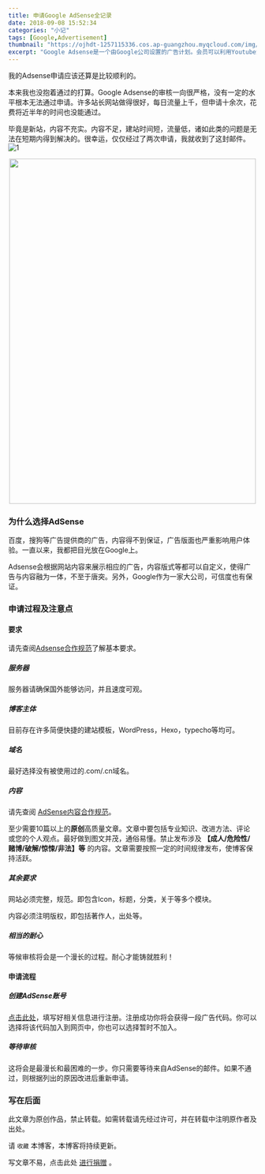 ```yaml
---
title: 申请Google AdSense全记录
date: 2018-09-08 15:52:34
categories: "小记"
tags: [Google,Advertisement]
thumbnail: "https://ojhdt-1257115336.cos.ap-guangzhou.myqcloud.com/img/20180908/0.png"
excerpt: "Google Adsense是一个由Google公司设置的广告计划。会员可以利用Youtube流量和Blogspot功能置入广告服务，以赚取佣金。<br />这里贴上一些我申请Google AdSense的经验。"
---
```

我的Adsense申请应该还算是比较顺利的。

本来我也没抱着通过的打算。Google Adsense的审核一向很严格，没有一定的水平根本无法通过申请。许多站长网站做得很好，每日流量上千，但申请十余次，花费将近半年的时间也没能通过。

毕竟是新站，内容不充实。内容不足，建站时间短，流量低，诸如此类的问题是无法在短期内得到解决的。很幸运，仅仅经过了两次申请，我就收到了这封邮件。
![1](https://ojhdt-1257115336.cos.ap-guangzhou.myqcloud.com/img/20180908/1.png)

<div align=center>
<img src="https://ojhdt-1257115336.cos.ap-guangzhou.myqcloud.com/img/20180908/2.png" width="500" height="700" />
</div>


### 为什么选择AdSense

百度，搜狗等广告提供商的广告，内容得不到保证，广告版面也严重影响用户体验。一直以来，我都把目光放在Google上。

Adsense会根据网站内容来展示相应的广告，内容版式等都可以自定义，使得广告与内容融为一体，不至于唐突。另外，Google作为一家大公司，可信度也有保证。

### 申请过程及注意点

#### 要求

请先查阅[Adsense合作规范](https://support.google.com/adsense/answer/48182)了解基本要求。

##### 服务器

服务器请确保国外能够访问，并且速度可观。

##### 博客主体

目前存在许多简便快捷的建站模板，WordPress，Hexo，typecho等均可。

##### 域名

最好选择没有被使用过的.com/.cn域名。


##### 内容

请先查阅 [AdSense内容合作规范](https://support.google.com/adsense/answer/1348688#Copyrighted_material)。

至少需要10篇以上的**原创**高质量文章。文章中要包括专业知识、改进方法、评论或您的个人观点。最好做到图文并茂，通俗易懂。禁止发布涉及 **【成人/危险性/赌博/破解/惊悚/非法】等** 的内容。文章需要按照一定的时间规律发布，使博客保持活跃。

##### 其余要求

网站必须完整，规范。即包含Icon，标题，分类，关于等多个模块。

内容必须注明版权，即包括著作人，出处等。

##### 相当的耐心

等候审核将会是一个漫长的过程。耐心才能铸就胜利！

#### 申请流程

##### 创建AdSense账号

[点击此处](https://www.google.com/adsense/signup?subid=ww-ww-et-HC-acqpage&utm_source=internal&utm_medium=et&utm_campaign=adsense-help-acq)，填写好相关信息进行注册。注册成功你将会获得一段广告代码。你可以选择将该代码加入到网页中，你也可以选择暂时不加入。

##### 等待审核

这将会是最漫长和最困难的一步。你只需要等待来自AdSense的邮件。如果不通过，则根据列出的原因改进后重新申请。

### 写在后面
此文章为原创作品，禁止转载。如需转载请先经过许可，并在转载中注明原作者及出处。

请 `收藏` 本博客，本博客将持续更新。

写文章不易，点击此处 <a data-fancybox data-src="#modal" href="javascript:;" >进行捐赠</a> 。



 <div style="display: none;" id="modal" > 
 <p>写文章不易，请我喝一杯咖啡吧~ <br>
 <img src="https://blog.ojhdt.com/alipay.png" width="240" height="364" alt="支付宝" /> <img src="https://blog.ojhdt.com/wechat.png" width="240" height="364" alt="微信" /> <br>

点击<a href="https://blog.ojhdt.com/donate">此处</a>前往捐赠详情页。
 </p> 
 </div> 

<script async src="//pagead2.googlesyndication.com/pagead/js/adsbygoogle.js"></script>
<ins class="adsbygoogle"
     style="display:block; text-align:center;"
     data-ad-layout="in-article"
     data-ad-format="fluid"
     data-ad-client="ca-pub-1043177129475579"
     data-ad-slot="7254716173"></ins>
<script>
     (adsbygoogle = window.adsbygoogle || []).push({});
</script>